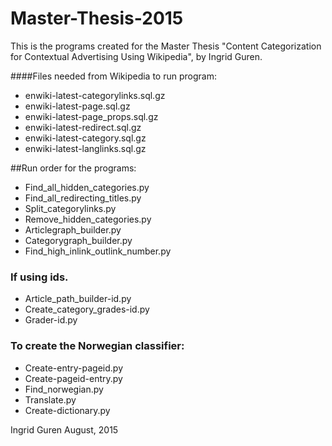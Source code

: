 # Master-Thesis-2015
This is the programs created for the Master Thesis "Content Categorization for Contextual Advertising Using Wikipedia", by Ingrid Guren. 

####Files needed from Wikipedia to run program: 
* enwiki-latest-categorylinks.sql.gz
* enwiki-latest-page.sql.gz
* enwiki-latest-page_props.sql.gz
* enwiki-latest-redirect.sql.gz
* enwiki-latest-category.sql.gz
* enwiki-latest-langlinks.sql.gz

##Run order for the programs: 
- Find_all_hidden_categories.py
- Find_all_redirecting_titles.py
- Split_categorylinks.py
- Remove_hidden_categories.py
- Articlegraph_builder.py
- Categorygraph_builder.py
- Find_high_inlink_outlink_number.py

### If using ids. 
- Article_path_builder-id.py
- Create_category_grades-id.py 
- Grader-id.py

### To create the Norwegian classifier: 
- Create-entry-pageid.py
- Create-pageid-entry.py
- Find_norwegian.py
- Translate.py
- Create-dictionary.py



Ingrid Guren
August, 2015
